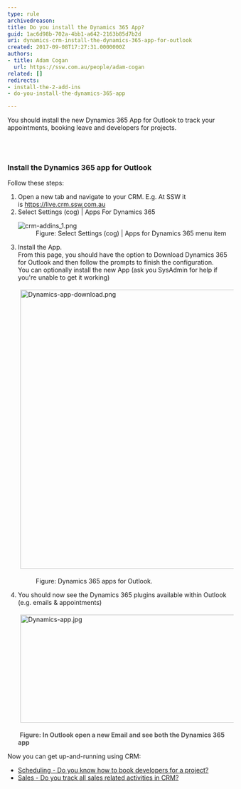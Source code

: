 ```yaml
---
type: rule
archivedreason: 
title: Do you install the Dynamics 365 App?
guid: 1ac6d98b-702a-4bb1-a642-2163b85d7b2d
uri: dynamics-crm-install-the-dynamics-365-app-for-outlook
created: 2017-09-08T17:27:31.0000000Z
authors:
- title: Adam Cogan
  url: https://ssw.com.au/people/adam-cogan
related: []
redirects:
- install-the-2-add-ins
- do-you-install-the-dynamics-365-app

---
```



<p class="ssw15-rteElement-P">​You should install the new Dynamics 365 App for Outlook to track​&#160;your appointments, booking leave and developers for projects.​<br></p>
<br><excerpt class='endintro'></excerpt><br>
<h3 class="ssw15-rteElement-H3">​Install the Dynamics 365 app for Outlook<br></h3><p class="ssw15-rteElement-P">Follow these steps&#58;<br></p><ol><li>﻿﻿﻿﻿Open a new tab and ﻿﻿﻿﻿navigate to your CRM.&#160;E.g. At SSW it is&#160;<a href="https&#58;//live.crm.ssw.com.au/" target="_blank">https&#58;//live.crm.ssw.com.au </a> <br></li><li>Select Settings (cog) | Apps For Dynamics 365<br>
      <dl class="image"><dt> <img src="/PublishingImages/crm-addins_1.png" alt="crm-addins_1.png" /> </dt><dd>Figure&#58; Select Settings (cog) | Apps for Dynamics 365 ﻿menu﻿ item</dd></dl></li><li>Install the ​App.<br>From this page, you should have the option to Download Dynamics 365 for Outlook and then follow the prompts to finish the configuration.<br>You can optionally install the new App (ask you SysAdmin for help if you're unable to get it working)﻿<br> 
      <dl class="image"><dl class="ssw15-rteElement-ImageArea"> <img src="/PublishingImages/Dynamics-app-download.png" alt="Dynamics-app-download.png" style="margin&#58;5px;width&#58;750px;height&#58;626px;" /> </dl><dd>Figure&#58; Dynamics 365 apps for Outlook﻿.&#160;<br></dd></dl></li><li>You should now see the Dynamics 365 plugins available within Outlook﻿ (e.g. emails &amp; appointments) <br> 
      <dl class="image"><dt><dl class="ssw15-rteElement-ImageArea"> <img src="/PublishingImages/Dynamics-app.jpg" alt="Dynamics-app.jpg" style="margin&#58;5px;width&#58;750px;height&#58;242px;" /></dl>​​&#160;<span style="color&#58;#555555;font-weight&#58;bold;">Figure&#58; In Outlook open a new Email and see both the Dynamics 365 app</span></dt></dl></li></ol><p>Now you can get up-and-running using CRM&#58; <br></p><ul><li><a href="/_layouts/15/FIXUPREDIRECT.ASPX?WebId=3dfc0e07-e23a-4cbb-aac2-e778b71166a2&amp;TermSetId=07da3ddf-0924-4cd2-a6d4-a4809ae20160&amp;TermId=d51b4fd0-dc73-4e51-a6fd-e2354b6add89">Scheduling - Do you know how to book developers for a project? </a><br></li><li><a href="/_layouts/15/FIXUPREDIRECT.ASPX?WebId=3dfc0e07-e23a-4cbb-aac2-e778b71166a2&amp;TermSetId=07da3ddf-0924-4cd2-a6d4-a4809ae20160&amp;TermId=aad93e59-5977-466f-8ab5-39b21fbca4dd">Sales - Do you track all sales related activities in CRM? </a><br></li></ul>


